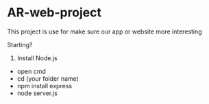 # AR-web-project
This project is use for make sure our app or website more interesting 

Starting? 

1) Install Node.js
  - open cmd
  - cd (your folder name)
  - npm install express
  - node server.js
